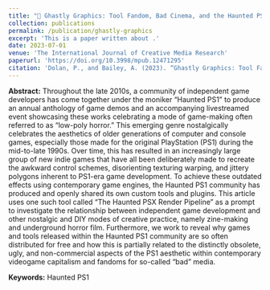 ```yaml
---
title: "👻 Ghastly Graphics: Tool Fandom, Bad Cinema, and the Haunted PS1 Game Development Community"
collection: publications
permalink: /publication/ghastly-graphics
excerpt: 'This is a paper written about .'
date: 2023-07-01
venue: 'The International Journal of Creative Media Research'
paperurl: 'https://doi.org/10.3998/mpub.12471295'
citation: 'Dolan, P., and Bailey, A. (2023). “Ghastly Graphics: Tool Fandom, Bad Cinema, and the Haunted PS1 Game Development Community.” In “Digital Nostalgia in/as Contemporary Creative Practice,” a special issue of the International Journal of Creative Media Research, guest edited by Bethany Lamont (Bath Spa University) and Beth Wakefield.'
---
```


<b>Abstract:</b> Throughout the late 2010s, a community of independent game developers has come together under the moniker “Haunted PS1” to produce an annual anthology of game demos and an accompanying livestreamed event showcasing these works celebrating a mode of game-making often referred to as “low-poly horror.” This emerging genre nostalgically celebrates the aesthetics of older generations of computer and console games, especially those made for the original PlayStation (PS1) during the mid-to-late 1990s. Over time, this has resulted in an increasingly large group of new indie games that have all been deliberately made to recreate the awkward control schemes, disorienting texturing warping, and jittery polygons inherent to PS1-era game development. To achieve these outdated effects using contemporary game engines, the Haunted PS1 community has produced and openly shared its own custom tools and plugins. This article uses one such tool called “The Haunted PSX Render Pipeline” as a prompt to investigate the relationship between independent game development and other nostalgic and DIY modes of creative practice, namely zine-making and underground horror film. Furthermore, we work to reveal why games and tools released within the Haunted PS1 community are so often distributed for free and how this is partially related to the distinctly obsolete, ugly, and non-commercial aspects of the PS1 aesthetic within contemporary videogame capitalism and fandoms for so-called “bad” media. 

<b>Keywords:</b> Haunted PS1
